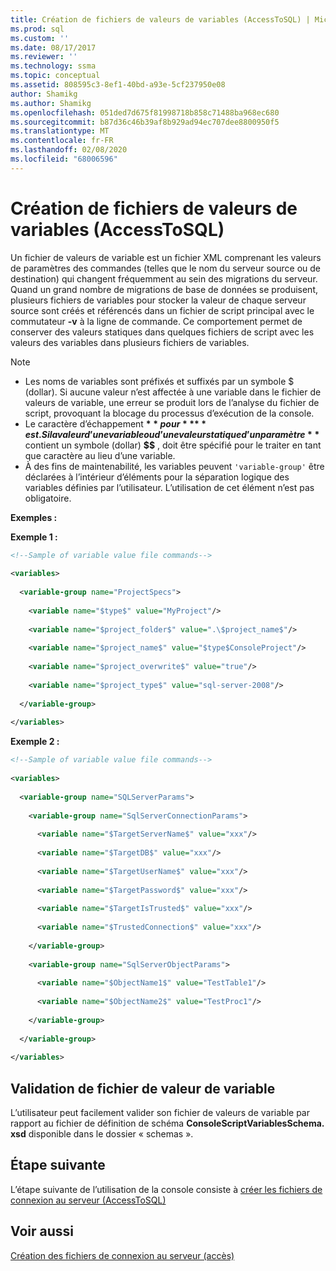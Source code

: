 ```yaml
---
title: Création de fichiers de valeurs de variables (AccessToSQL) | Microsoft Docs
ms.prod: sql
ms.custom: ''
ms.date: 08/17/2017
ms.reviewer: ''
ms.technology: ssma
ms.topic: conceptual
ms.assetid: 808595c3-8ef1-40bd-a93e-5cf237950e08
author: Shamikg
ms.author: Shamikg
ms.openlocfilehash: 051ded7d675f81998718b858c71488ba968ec680
ms.sourcegitcommit: b87d36c46b39af8b929ad94ec707dee8800950f5
ms.translationtype: MT
ms.contentlocale: fr-FR
ms.lasthandoff: 02/08/2020
ms.locfileid: "68006596"
---
```

# <a name="creating-variable-value-files-accesstosql"></a>Création de fichiers de valeurs de variables (AccessToSQL)
Un fichier de valeurs de variable est un fichier XML comprenant les valeurs de paramètres des commandes (telles que le nom du serveur source ou de destination) qui changent fréquemment au sein des migrations du serveur. Quand un grand nombre de migrations de base de données se produisent, plusieurs fichiers de variables pour stocker la valeur de chaque serveur source sont créés et référencés dans un fichier de script principal avec le commutateur **-v** à la ligne de commande. Ce comportement permet de conserver des valeurs statiques dans quelques fichiers de script avec les valeurs des variables dans plusieurs fichiers de variables.  
  
> [!NOTE]  
> -  Les noms de variables sont préfixés et suffixés par un symbole $ (dollar). Si aucune valeur n’est affectée à une variable dans le fichier de valeurs de variable, une erreur se produit lors de l’analyse du fichier de script, provoquant la blocage du processus d’exécution de la console.  
> -  Le caractère d’échappement **$** pour **$$** est. Si la valeur d’une variable ou d’une valeur statique d’un paramètre **$** contient un symbole (dollar) **$$** , doit être spécifié pour le traiter en tant que caractère au lieu d’une variable.  
> -  À des fins de maintenabilité, les variables peuvent `'variable-group'` être déclarées à l’intérieur d’éléments pour la séparation logique des variables définies par l’utilisateur.  L’utilisation de cet élément n’est pas obligatoire.  
  
**Exemples :**  
  
**Exemple 1 :**  
  
```xml  
<!--Sample of variable value file commands-->  
  
<variables>  
  
  <variable-group name="ProjectSpecs">  
  
    <variable name="$type$" value="MyProject"/>  
  
    <variable name="$project_folder$" value=".\$project_name$"/>  
  
    <variable name="$project_name$" value="$type$ConsoleProject"/>  
  
    <variable name="$project_overwrite$" value="true"/>  
  
    <variable name="$project_type$" value="sql-server-2008"/>  
  
  </variable-group>  
  
</variables>  
```  
**Exemple 2 :**  
  
```xml  
<!--Sample of variable value file commands-->  
  
<variables>  
  
  <variable-group name="SQLServerParams">  
  
    <variable-group name="SqlServerConnectionParams">  
  
      <variable name="$TargetServerName$" value="xxx"/>  
  
      <variable name="$TargetDB$" value="xxx"/>  
  
      <variable name="$TargetUserName$" value="xxx"/>  
  
      <variable name="$TargetPassword$" value="xxx"/>  
  
      <variable name="$TargetIsTrusted$" value="xxx"/>  
  
      <variable name="$TrustedConnection$" value="xxx"/>  
  
    </variable-group>  
  
    <variable-group name="SqlServerObjectParams">  
  
      <variable name="$ObjectName1$" value="TestTable1"/>  
  
      <variable name="$ObjectName2$" value="TestProc1"/>  
  
    </variable-group>  
  
  </variable-group>  
  
</variables>  
```  
  
## <a name="variable-value-file-validation"></a>Validation de fichier de valeur de variable  
L’utilisateur peut facilement valider son fichier de valeurs de variable par rapport au fichier de définition de schéma **ConsoleScriptVariablesSchema. xsd** disponible dans le dossier « schemas ».  
  
## <a name="next-step"></a>Étape suivante  
L’étape suivante de l’utilisation de la console consiste à [créer les fichiers de connexion au serveur &#40;AccessToSQL&#41;](../../ssma/access/creating-the-server-connection-files-accesstosql.md)  
  
## <a name="see-also"></a>Voir aussi  
[Création des fichiers de connexion au serveur (accès)](https://msdn.microsoft.com/829153be-aa8e-4162-87e8-69882feecf19)  
  
